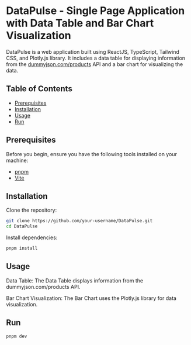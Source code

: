 # DataPulse - Single Page Application with Data Table and Bar Chart Visualization

DataPulse is a web application built using ReactJS, TypeScript, Tailwind CSS, and Plotly.js library. It includes a data table for displaying information from the [dummyjson.com/products](https://dummyjson.com/docs/products) API and a bar chart for visualizing the data.

## Table of Contents
- [Prerequisites](#prerequisites)
- [Installation](#installation)
- [Usage](#usage)
- [Run](#run)

## Prerequisites

Before you begin, ensure you have the following tools installed on your machine:

- [pnpm](https://pnpm.io/)
- [Vite](https://vitejs.dev/)

## Installation

Clone the repository:

```bash
git clone https://github.com/your-username/DataPulse.git
cd DataPulse
```

Install dependencies:

```bash
pnpm install
```

## Usage

Data Table:
The Data Table displays information from the dummyjson.com/products API. 

Bar Chart Visualization:
The Bar Chart uses the Plotly.js library for data visualization. 

## Run

```bash
pnpm dev
```
